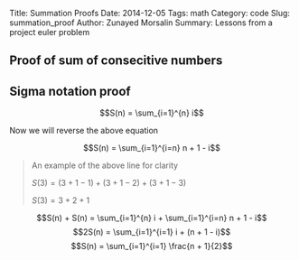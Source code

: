 Title: Summation Proofs
Date: 2014-12-05
Tags: math
Category: code
Slug: summation_proof
Author: Zunayed Morsalin
Summary: Lessons from a project euler problem

## Proof of sum of consecitive numbers 

## Sigma notation proof
$$S(n) = \sum_{i=1}^{n} i$$

Now we will reverse the above equation

$$S(n) = \sum_{i=1}^{i=n} n + 1 - i$$
> An example of the above line for clarity
>
> $S(3) = (3 + 1 - 1) + (3 + 1 - 2) + (3 + 1 - 3)$
>
> $S(3) = 3 + 2 + 1$

$$S(n) + S(n) = \sum_{i=1}^{n} i + \sum_{i=1}^{i=n} n + 1 - i$$
$$2S(n) = \sum_{i=1}^{i=1} i + (n + 1 - i)$$
$$S(n) = \sum_{i=1}^{i=1} \frac{n + 1}{2}$$
